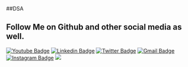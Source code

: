 ##DSA

## Follow Me on Github and other social media as well.

[![Youtube Badge](https://img.shields.io/badge/-Raghav%20Arya-red?style=social&logo=Youtube&logoColor=red&link=https://www.youtube.com/c/RaghavArya/)](https://www.youtube.com/c/RaghavArya/) [![Linkedin Badge](https://img.shields.io/badge/-RaghavArya-blue?style=social&logo=Linkedin&logoColor=blue&link=https://www.linkedin.com/in/raghavarya/)](https://www.linkedin.com/in/raghavarya/) [![Twitter Badge](http://img.shields.io/badge/-RaghavArya2002-1ca0f1?style=social&logo=twitter&logoColor=blue&link=https://twitter.com/RaghavArya2002?s=08)](https://twitter.com/RaghavArya2002?s=08) [![Gmail Badge](https://img.shields.io/badge/-Gmail-c14438?style=social&logo=Gmail&logoColor=red&link=mailto:raghavarya2002@gmail.com)](mailto:raghavarya2002@gmail.com) [![Instagram Badge](https://img.shields.io/badge/-raghavarya2002-1ca0f1?style=social&logo=instagram&logoColor=blueviolet&link=https://www.instagram.com/raghavarya2002/)](https://www.instagram.com/raghavarya2002/) ![](https://visitor-badge.glitch.me/badge?page_id=raghavarya.raghavarya)



